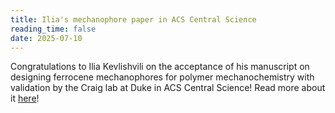 ```yaml
---
title: Ilia's mechanophore paper in ACS Central Science
reading_time: false
date: 2025-07-10
---
```

Congratulations to Ilia Kevlishvili on the acceptance of his manuscript on designing ferrocene mechanophores for polymer mechanochemistry with validation by the Craig lab at Duke in ACS Central Science!  Read more about it [here](/publication/kevlishvili-high-throughput-2025/)!

<!--more-->
